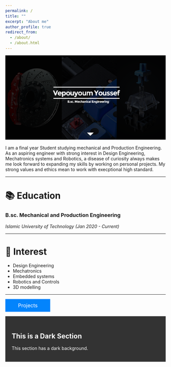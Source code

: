 ```yaml
---
permalink: /
title: ""
excerpt: "About me"
author_profile: true
redirect_from: 
  - /about/
  - /about.html
---
```


![banner](/images/banner-github.png)

<!--**B.Sc. Mechanical Engineering**-->
  
I am a final year Student studying mechanical and Production Engineering. As an aspiring engineer with strong interest in Design Engineering, Mechatronics systems and Robotics, a disease of curiosity always makes me look forward to expanding my skills by working on personal projects. My strong values and ethics mean to work with execptional high standard.

***

📚 Education
======
### B.sc. Mechanical and Production Engineering
_Islamic University of Technology (Jan 2020 - Current)_

***

🧐 Interest
======
- Design Engineering
- Mechatronics
- Embedded systems
- Robotics and Controls
- 3D modelling

***

<a href="https://example.com" style="background-color: #0384fc; color: white; padding: 10px 40px; text-align: center; text-decoration: none; display: inline-block; font-size: 16px;">Projects</a>

<div style="background-color: #333; color: white; padding: 20px;">
  <h2>This is a Dark Section</h2>
  <p>This section has a dark background.</p>
</div>
